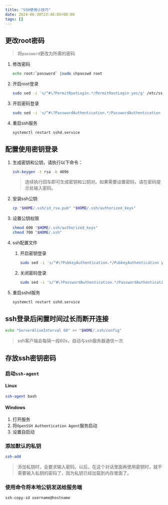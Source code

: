 ```yaml
---
title: "SSH使用小技巧"
date: 2024-06-30T23:46:05+08:00
tags: []
---
```


## 更改root密码

> 将`password`更改为所需的密码

1. 修改密码

    ```bash
    echo root:`password` |sudo chpasswd root
    ```

2. 开启root登录

    ```bash
    sudo sed -i 's/^#\?PermitRootLogin.*/PermitRootLogin yes/g' /etc/ssh/sshd_config;
    ```

3. 开启密码登录

    ```bash
    sudo sed -i 's/^#\?PasswordAuthentication.*/PasswordAuthentication yes/g' /etc/ssh/sshd_config;
    ```

4. 重启ssh服务

    ```bash
    systemctl restart sshd.service
    ```

## 配置使用密钥登录

1. 生成密钥和公钥，请执行以下命令：

    ```bash
    ssh-keygen -t rsa -b 4096 
    ```

   > 连续执行回车即可生成密钥和公钥对。如果需要设置密码，请在密码提示处输入密码。

2. 安装ssh公钥

    ```bash
    cp "$HOME/.ssh/id_rsa.pub" "$HOME/.ssh/authorized_keys"
    ```

3. 设置公钥权限

    ```bash
    chmod 600 "$HOME/.ssh/authorized_keys"
    chmod 700 "$HOME/.ssh"
    ```

4. ssh配置文件

   1. 开启密钥登录

       ```bash
       sudo sed -i 's/^#\?PubkeyAuthentication.*/PubkeyAuthentication yes/g' /etc/ssh/sshd_config
       ```

   2. 关闭密码登录

       ```bash
       sudo sed -i 's/^#\?PasswordAuthentication.*/PasswordAuthentication no/g' /etc/ssh/sshd_config  
       ```

5. 重启sshd服务

    ```bash
    systemctl restart sshd.service
    ```

## ssh登录后闲置时间过长而断开连接

```bash
echo "ServerAliveInterval 60" >> "$HOME/.ssh/config"
```

> ssh客户端会每隔一段60s，自动与ssh服务器通信一次

## 存放ssh密钥密码

### 启动`ssh-agent`

#### Linux

```bash
ssh-agent bash
```

#### Windows

1. 打开服务
2. 将`OpenSSH Authentication Agent`服务启动
3. 设置自启动

### 添加默认的私钥

```bash
ssh-add
```

> 添加私钥时，会要求输入密码。以后，在这个对话里面再使用密钥时，就不需要输入私钥的密码了，因为私钥已经加载到内存里面了。

### 使用命令将本地公钥发送给服务端

```bash
ssh-copy-id username@hostname
```
